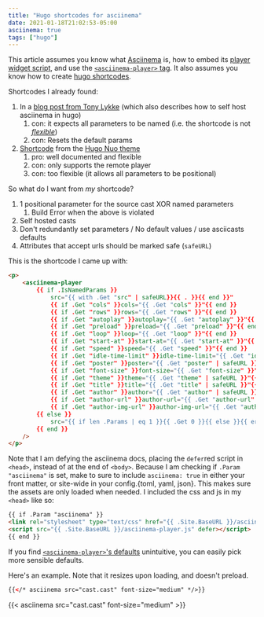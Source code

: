 ```yaml
---
title: "Hugo shortcodes for asciinema"
date: 2021-01-18T21:02:53-05:00
asciinema: true
tags: ["hugo"]
---
```

This article assumes you know what [Asciinema](https://asciinema.org) is, how to embed its [player widget script](https://asciinema.org/docs/embedding), and use the [`<asciinema-player>` tag](https://github.com/asciinema/asciinema-player/tree/master#self-hosting-quick-start). It also assumes you know how to create [hugo shortcodes](https://gohugo.io/templates/shortcode-templates).

Shortcodes I already found:

1. In a [blog post from Tony Lykke](https://www.tonylykke.com/posts/2018/06/20/embedding-asciinema-casts-in-hugo/) (which also describes how to self host asciinema in hugo)
   1. con: it expects all parameters to be named (i.e. the shortcode is not [_flexible_](https://gohugo.io/templates/shortcode-templates/#positional-vs-named-parameters))
   2. con: Resets the default params
2. [Shortcode](https://github.com/laozhu/hugo-nuo/blob/master/layouts/shortcodes/asciinema.html) from the [Hugo Nuo theme](https://github.com/laozhu/hugo-nuo)
   1. pro: well documented and flexible
   2. con: only supports the remote player
   3. con: too flexible (it allows all parameters to be positional)

So what do I want from _my_ shortcode?

1. 1 positional parameter for the source cast XOR named parameters
   1. Build Error when the above is violated
2. Self hosted casts
3. Don't redundantly set parameters / No default values / use asciicasts defaults
4. Attributes that accept urls should be marked safe (`safeURL`)

This is the shortcode I came up with:

```html
<p>
    <asciinema-player 
        {{ if .IsNamedParams }} 
            src="{{ with .Get "src" | safeURL}}{{ . }}{{ end }}"
            {{ if .Get "cols" }}cols="{{ .Get "cols" }}"{{ end }} 
            {{ if .Get "rows" }}rows="{{ .Get "rows" }}"{{ end }}
            {{ if .Get "autoplay" }}autoplay="{{ .Get "autoplay" }}"{{ end }}
            {{ if .Get "preload" }}preload="{{ .Get "preload" }}"{{ end }}
            {{ if .Get "loop" }}loop="{{ .Get "loop" }}"{{ end }}
            {{ if .Get "start-at" }}start-at="{{ .Get "start-at" }}"{{ end }}
            {{ if .Get "speed" }}speed="{{ .Get "speed" }}"{{ end }}
            {{ if .Get "idle-time-limit" }}idle-time-limit="{{ .Get "idle-time-limit" }}"{{ end }}
            {{ if .Get "poster" }}poster="{{ .Get "poster" | safeURL }}"{{ end }}
            {{ if .Get "font-size" }}font-size="{{ .Get "font-size" }}"{{ end }}
            {{ if .Get "theme" }}theme="{{ .Get "theme" | safeURL }}"{{ end }}
            {{ if .Get "title" }}title="{{ .Get "title" | safeURL }}"{{ end }}
            {{ if .Get "author" }}author="{{ .Get "author" | safeURL }}"{{ end }}
            {{ if .Get "author-url" }}author-url="{{ .Get "author-url" | safeURL }}"{{ end }}
            {{ if .Get "author-img-url" }}author-img-url="{{ .Get "author-img-url" | safeURL }}"{{ end }}
        {{ else }}
            src="{{ if len .Params | eq 1 }}{{ .Get 0 }}{{ else }}{{ errorf "missing value for positional param '0' (corresponds to 'src'): %s" .Position }}{{ end }}"
        {{ end }}
    />
</p>
```

Note that I am defying the asciinema docs, placing the `defer`red script in `<head>`, instead of at the end of `<body>`. Because I am checking if `.Param "asciinema"` is set, make to sure to include `asciinema: true` in either your front matter, or site-wide in your config.{toml, yaml, json}. This makes sure the assets are only loaded when needed. I included the css and js in my `<head>` like so:

```html
{{ if .Param "asciinema" }}
<link rel="stylesheet" type="text/css" href="{{ .Site.BaseURL }}/asciinema-player.css" />
<script src="{{ .Site.BaseURL }}/asciinema-player.js" defer></script>
{{ end }}
```

If you find [`<asciinema-player>`'s defaults](https://github.com/asciinema/asciinema-player/tree/master#asciinema-player-element-attributes) unintuitive, you can easily pick more sensible defaults.

Here's an example. Note that it resizes upon loading, and doesn't preload.

```html
{{</* asciinema src="cast.cast" font-size="medium" */>}}
```

{{< asciinema src="cast.cast" font-size="medium" >}}
